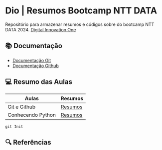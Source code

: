 
# Dio | Resumos Bootcamp NTT DATA

Repositório para armazenar resumos e códigos sobre do bootcamp NTT DATA 2024.
[Digital Innovation One](https://web.dio.me)

## 📚 Documentação
- [Documentação Git](https://git-scm.com/docs/git/pt_BR)
- [Documentação Github](https://docs.github.com/pt)

## 💻 Resumo das Aulas

| Aulas | Resumos |
|-------|---------|
|Git e Github| [Resumos](resumos/resumo-aula1.md)|
|Conhecendo Python| [Resumos](resumos/resumo-modointerativo.md)|

```
git Init 
```
## 🔍 Referências
